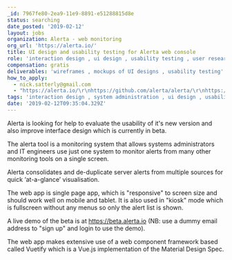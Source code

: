 ```yaml
---
_id: 7967fe80-2ea9-11e9-8891-e51288815d8e
status: searching
date_posted: '2019-02-12'
layout: jobs
organization: Alerta - web monitoring
org_url: 'https://alerta.io/'
title: UI design and usability testing for Alerta web console
role: 'interaction design , ui design , usability testing , user research'
compensation: gratis
deliverables: 'wireframes , mockups of UI designs , usability testing'
how_to_apply:
  - nick.satterly@gmail.com
  - "https://alerta.io/\r\nhttps://github.com/alerta/alerta/\r\nhttps://docs.alerta.io\r\nhttps://beta.alerta.io\r\nhttps://twitter.com/alertaio\r\nhttps://vuejs.org\r\nhttps://vuetifyjs.com"
tags: 'interaction design , system administration , ui design , usability testing'
date: '2019-02-12T09:35:04.329Z'
---
```

Alerta is looking for help to evaluate the usability of it's new version and also improve interface design which is currently in beta.

The alerta tool is a monitoring system that allows systems administrators and IT engineers use just one system to monitor alerts from many other monitoring tools on a single screen.

Alerta consolidates and de-duplicate server alerts from multiple sources for quick ‘at-a-glance’ visualisation.

The web app is single page app, which is "responsive" to screen size and should work well on mobile and tablet. It is also used in "kiosk" mode which is fullscreen without any menus so only the
alert list is shown.

A live demo of the beta is at https://beta.alerta.io (NB: use a dummy email address to "sign up" and login to use the demo).

The web app makes extensive use of a web component framework based called Vuetify which is a Vue.js implementation of the Material Design Spec.
